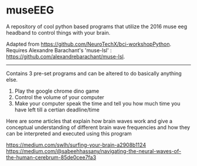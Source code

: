 # museEEG
A repository of cool python based programs that utilize the 2016 muse eeg headband to control things with your brain. 

Adapted from https://github.com/NeuroTechX/bci-workshopPython. 
Requires Alexandre Barachant's 'muse-lsl' : https://github.com/alexandrebarachant/muse-lsl.

---

Contains 3 pre-set programs and can be altered to do basically anything else.

1. Play the google chrome dino game
2. Control the volume of your computer
3. Make your computer speak the time and tell you how much time you have left till a certian deadline/time

Here are some articles that explain how brain waves work and give a conceptual understanding of different brain wave frequencies and how they can be interpreted and executed using this program

https://medium.com/swlh/surfing-your-brain-a2908b1124
https://medium.com/@sabeehhassany/navigating-the-neural-waves-of-the-human-cerebrum-85de0cee7fa3
